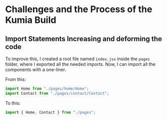 # Challenges and the Process of the Kumia Build

## Import Statements Increasing and deforming the code

To improve this, I created a root file named `index.jsx` inside the `pages` folder, where I exported all the needed imports. Now, I can import all the components with a one-liner.

From this:

```js
import Home from "./pages/home/Home";
import Contact from "./pages/contact/Contact";
```

To this:

```js
import { Home, Contact } from "./pages";
```
